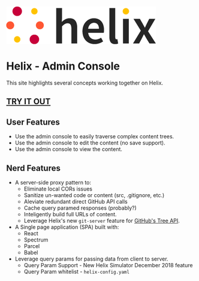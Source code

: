 <!--
  ~ Licensed to the Apache Software Foundation (ASF) under one or more
  ~ contributor license agreements.  See the NOTICE file distributed with
  ~ this work for additional information regarding copyright ownership.
  ~ The ASF licenses this file to You under the Apache License, Version 2.0
  ~ (the "License"); you may not use this file except in compliance with
  ~ the License.  You may obtain a copy of the License at
  ~
  ~      http://www.apache.org/licenses/LICENSE-2.0
  ~
  ~ Unless required by applicable law or agreed to in writing, software
  ~ distributed under the License is distributed on an "AS IS" BASIS,
  ~ WITHOUT WARRANTIES OR CONDITIONS OF ANY KIND, either express or implied.
  ~ See the License for the specific language governing permissions and
  ~ limitations under the License.
  -->
![helix-logo](./helix_logo.png)

# Helix - Admin Console

This site highlights several concepts working together on Helix.

## [TRY IT OUT](/admin.html)

## User Features
* Use the admin console to easily traverse complex content trees.
* Use the admin console to edit the content (no save support).
* Use the admin console to view the content.

## Nerd Features
* A server-side proxy pattern to:
  * Eliminate local CORs issues
  * Sanitize un-wanted code or content (src, .gitignore, etc.)
  * Aleviate redundant direct GitHub API calls
  * Cache query paramed responses (probably?)
  * Inteligently build full URLs of content.
  * Leverage Helix's new `git-server` feature for [GitHub's Tree API](https://developer.github.com/v3/git/trees/).
* A Single page application (SPA) built with:
  * React
  * Spectrum
  * Parcel
  * Babel
* Leverage query params for passing data from client to server.
  * Query Param Support - New Helix Simulator December 2018 feature
  * Query Param whitelist - `helix-config.yaml`